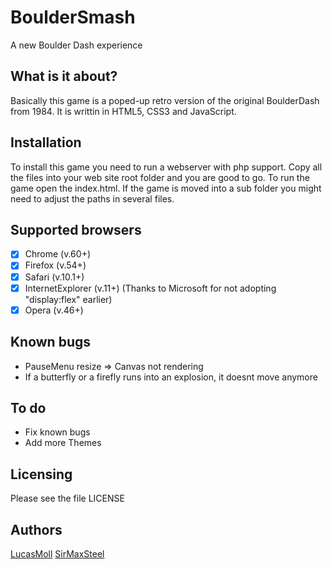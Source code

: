 # BoulderSmash
A new Boulder Dash experience

## What is it about? ##
Basically this game is a poped-up retro version of the original BoulderDash from 1984.
It is writtin in HTML5, CSS3 and JavaScript.

## Installation ##
To install this game you need to run a webserver with php support. Copy all the files into your web site root folder and you are good to go.
To run the game open the index.html.
If the game is moved into a sub folder you might need to adjust the paths in several files.

## Supported browsers ##
- [x] Chrome (v.60+)
- [x] Firefox (v.54+)
- [x] Safari (v.10.1+)
- [x] InternetExplorer (v.11+) (Thanks to Microsoft for not adopting "display:flex" earlier)
- [x] Opera (v.46+)

## Known bugs ##
* PauseMenu resize => Canvas not rendering
* If a butterfly or a firefly runs into an explosion, it doesnt move anymore

## To do ##
* Fix known bugs
* Add more Themes


## Licensing ##
Please see the file LICENSE

## Authors ##
[LucasMoll](https://github.com/LucasMoll)
[SirMaxSteel](https://github.com/SirMaxSteel)
